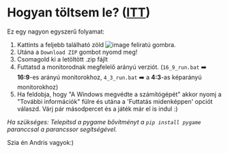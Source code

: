 # Hogyan töltsem le? ([ITT](https://github.com/NBencee/NewtonKalandjai/archive/refs/heads/main.zip))
Ez egy nagyon egyszerű folyamat: 
1. Kattints a feljebb található zöld ![image](https://github.com/NBencee/NewtonKalandjai/assets/97159891/23c2f5d1-d4ac-402d-8691-e938836f4a3e) feliratú gombra.
2. Utána a `Download ZIP` gombot nyomd meg!
3. Csomagold ki a letöltött .zip fájlt
4. Futtatsd a monitorodnak megfelelő arányú verziót. (`16_9_run.bat` ➡️ **16:9**-es arányú monitorokhoz, `4_3_run.bat` ➡️ a **4:3**-as képarányú monitorokhoz)
5. Ha feldobja, hogy "A Windows megvédte a számítógépét" akkor nyomj a "További információk" fülre és utána a 'Futtatás midenképpen' opciót válaszd. Várj pár másodpercet és a játék már el is indul :)

*Ha szükséges: Telepítsd a pygame bővítményt a `pip install pygame` paranccsal a parancssor segítségével.*

Szia én Andris vagyok:)
